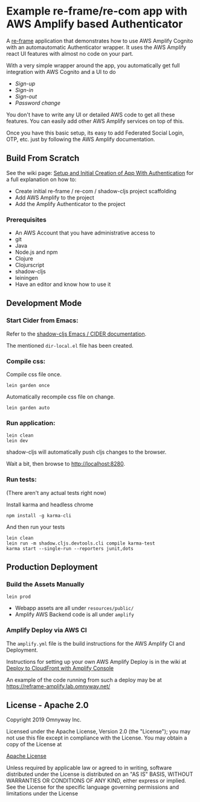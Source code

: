 # Example re-frame/re-com app with AWS Amplify based Authenticator

A [re-frame](https://github.com/Day8/re-frame) application that demonstrates how
to use AWS Amplify Cognito with an automautomatic Authenticator wrapper. It uses
the AWS Amplify react UI features with almost no code on your part.

With a very simple wrapper around the app, you automatically get full
integration with AWS Cognito and a UI to do 
* _Sign-up_ 
* _Sign-in_ 
* _Sign-out_
* _Password change_

You don't have to write any UI or detailed AWS code to get all these features.
You can easily add other AWS Amplify services on top of this.

Once you have this basic setup, its easy to add Federated Social Login, OTP,
etc. just by following the AWS Amplify documentation.

## Build From Scratch

See the wiki page: [Setup and Initial Creation of App With Authentication](https://github.com/omnyway-labs/re-frame-re-com-amplify-shadow-cljs/wiki/1.-Setup-and-Initial-Creation-of-App-With-Authentication) for a full explanation on how to:
* Create initial re-frame / re-com / shadow-cljs project scaffolding
* Add AWS Amplify to the project
* Add the Amplify Authenticator to the project

### Prerequisites
* An AWS Account that you have administrative access to
* git
* Java
* Node.js and npm
* Clojure
* Clojurscript
* shadow-cljs
* leiningen
* Have an editor and know how to use it 

## Development Mode

### Start Cider from Emacs:

Refer to the [shadow-cljs Emacs / CIDER documentation](https://shadow-cljs.github.io/docs/UsersGuide.html#cider).

The mentioned `dir-local.el` file has been created.

### Compile css:

Compile css file once.

```
lein garden once
```

Automatically recompile css file on change.

```
lein garden auto
```

### Run application:

```
lein clean
lein dev
```

shadow-cljs will automatically push cljs changes to the browser.

Wait a bit, then browse to [http://localhost:8280](http://localhost:8280).

### Run tests:

(There aren't any actual tests right now)

Install karma and headless chrome

```
npm install -g karma-cli
```

And then run your tests

```
lein clean
lein run -m shadow.cljs.devtools.cli compile karma-test
karma start --single-run --reporters junit,dots
```

## Production Deployment

### Build the Assets Manually

```
lein prod
```

* Webapp assets are all under `resources/public/`
* Amplify AWS Backend code is all under `amplify`

### Amplify Deploy via AWS CI

The `amplify.yml` file is the build instructions for the AWS Amplify CI and Deployment.

Instructions for setting up your own AWS Amplify Deploy is in the wiki at [Deploy to CloudFront with Amplify Console](https://github.com/omnyway-labs/re-frame-re-com-amplify-shadow-cljs/wiki/2.-Deploy-to-CloudFront-with-Amplify-Console)

An example of the code running from such a deploy may be at https://reframe-amplify.lab.omnyway.net/

## License - Apache 2.0

Copyright 2019 Omnyway Inc.

Licensed under the Apache License, Version 2.0 (the "License");
you may not use this file except in compliance with the License.
You may obtain a copy of the License at

[Apache License](http://www.apache.org/licenses/LICENSE-2.0)

Unless required by applicable law or agreed to in writing, software
distributed under the License is distributed on an "AS IS" BASIS,
WITHOUT WARRANTIES OR CONDITIONS OF ANY KIND, either express or implied.
See the License for the specific language governing permissions and
limitations under the License

